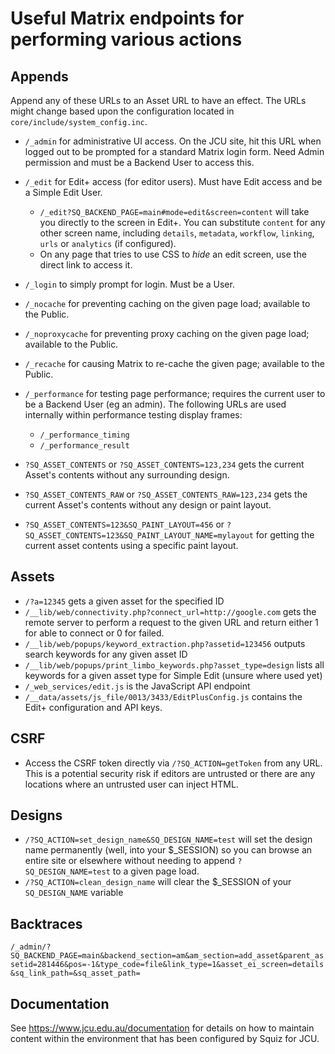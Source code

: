 # Useful Matrix endpoints for performing various actions

## Appends

Append any of these URLs to an Asset URL to have an effect.
The URLs might change based upon the configuration located in
`core/include/system_config.inc`.

* `/_admin` for administrative UI access. On the JCU site, hit this URL when
  logged out to be prompted for a standard Matrix login form.  Need Admin
  permission and must be a Backend User to access this.
* `/_edit` for Edit+ access (for editor users). Must have Edit access and be a
  Simple Edit User.

  * `/_edit?SQ_BACKEND_PAGE=main#mode=edit&screen=content` will take you
    directly to the screen in Edit+. You can substitute `content` for any
    other screen name, including `details`, `metadata`, `workflow`, `linking`,
    `urls` or `analytics` (if configured).
  * On any page that tries to use CSS to *hide* an edit screen, use the direct
    link to access it.

* `/_login` to simply prompt for login. Must be a User.
* `/_nocache` for preventing caching on the given page load; available to the
  Public.
* `/_noproxycache` for preventing proxy caching on the given page load;
  available to the Public.
* `/_recache` for causing Matrix to re-cache the given page; available to the
  Public.
* `/_performance` for testing page performance; requires the current user to
  be a Backend User (eg an admin).  The following URLs are used internally
  within performance testing display frames:

  * `/_performance_timing`
  * `/_performance_result`

* `?SQ_ASSET_CONTENTS` or `?SQ_ASSET_CONTENTS=123,234` gets the current
  Asset's contents without any surrounding design.
* `?SQ_ASSET_CONTENTS_RAW` or `?SQ_ASSET_CONTENTS_RAW=123,234` gets the
  current Asset's contents without any design or paint layout.
* `?SQ_ASSET_CONTENTS=123&SQ_PAINT_LAYOUT=456` or
  `?SQ_ASSET_CONTENTS=123&SQ_PAINT_LAYOUT_NAME=mylayout` for getting the
  current asset contents using a specific paint layout.

## Assets

* `/?a=12345` gets a given asset for the specified ID
* `/__lib/web/connectivity.php?connect_url=http://google.com` gets the remote
  server to perform a request to the given URL and return either 1 for able to
  connect or 0 for failed.
* `/__lib/web/popups/keyword_extraction.php?assetid=123456` outputs search
  keywords for any given asset ID
* `/__lib/web/popups/print_limbo_keywords.php?asset_type=design` lists all
  keywords for a given asset type for Simple Edit (unsure where used yet)
* `/_web_services/edit.js` is the JavaScript API endpoint
* `/__data/assets/js_file/0013/3433/EditPlusConfig.js` contains the Edit+
  configuration and API keys.

## CSRF

* Access the CSRF token directly via `/?SQ_ACTION=getToken` from any URL.
  This is a potential security risk if editors are untrusted or there are any
  locations where an untrusted user can inject HTML.

## Designs

* `/?SQ_ACTION=set_design_name&SQ_DESIGN_NAME=test` will set the design name
  permanently (well, into your $_SESSION) so you can browse an entire site or
  elsewhere without needing to append `?SQ_DESIGN_NAME=test` to a given page
  load.
* `/?SQ_ACTION=clean_design_name` will clear the $_SESSION of your
  `SQ_DESIGN_NAME` variable

## Backtraces

`/_admin/?SQ_BACKEND_PAGE=main&backend_section=am&am_section=add_asset&parent_assetid=281446&pos=-1&type_code=file&link_type=1&asset_ei_screen=details&sq_link_path=&sq_asset_path=`

## Documentation

See <https://www.jcu.edu.au/documentation> for details on how to maintain
content within the environment that has been configured by Squiz for JCU.
